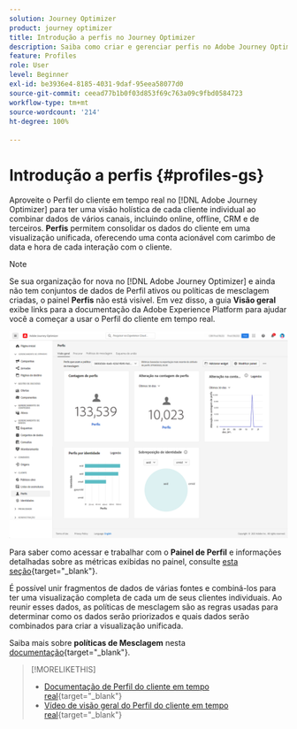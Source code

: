 ```yaml
---
solution: Journey Optimizer
product: journey optimizer
title: Introdução a perfis no Journey Optimizer
description: Saiba como criar e gerenciar perfis no Adobe Journey Optimizer
feature: Profiles
role: User
level: Beginner
exl-id: be3936e4-8185-4031-9daf-95eea58077d0
source-git-commit: ceead77b1b0f03d853f69c763a09c9fbd0584723
workflow-type: tm+mt
source-wordcount: '214'
ht-degree: 100%

---
```


# Introdução a perfis {#profiles-gs}

Aproveite o Perfil do cliente em tempo real no [!DNL Adobe Journey Optimizer] para ter uma visão holística de cada cliente individual ao combinar dados de vários canais, incluindo online, offline, CRM e de terceiros. **Perfis** permitem consolidar os dados do cliente em uma visualização unificada, oferecendo uma conta acionável com carimbo de data e hora de cada interação com o cliente.

>[!NOTE]
>
>Se sua organização for nova no [!DNL Adobe Journey Optimizer] e ainda não tem conjuntos de dados de Perfil ativos ou políticas de mesclagem criadas, o painel **Perfis** não está visível. Em vez disso, a guia **Visão geral** exibe links para a documentação da Adobe Experience Platform para ajudar você a começar a usar o Perfil do cliente em tempo real.

![](assets/profiles-home.png)

Para saber como acessar e trabalhar com o **Painel de Perfil** e informações detalhadas sobre as métricas exibidas no painel, consulte [esta seção](https://experienceleague.adobe.com/docs/experience-platform/profile/ui/user-guide.html?lang=pt-BR){target="_blank"}.

É possível unir fragmentos de dados de várias fontes e combiná-los para ter uma visualização completa de cada um de seus clientes individuais. Ao reunir esses dados, as políticas de mesclagem são as regras usadas para determinar como os dados serão priorizados e quais dados serão combinados para criar a visualização unificada.

Saiba mais sobre **políticas de Mesclagem** nesta [documentação](https://experienceleague.adobe.com/docs/experience-platform/profile/merge-policies/ui-guide.html?lang=pt-BR){target="_blank"}.

>[!MORELIKETHIS]
>
>* [Documentação de Perfil do cliente em tempo real](https://experienceleague.adobe.com/docs/experience-platform/query/home.html?lang=pt-BR){target="_blank"}
>* [Vídeo de visão geral do Perfil do cliente em tempo real](https://experienceleague.adobe.com/docs/experience-platform/profile/home.html?lang=pt-BR){target="_blank"}
